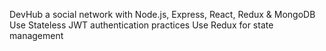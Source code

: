DevHub a social network with Node.js, Express, React, Redux & MongoDB
Use Stateless JWT authentication practices
Use Redux for state management

